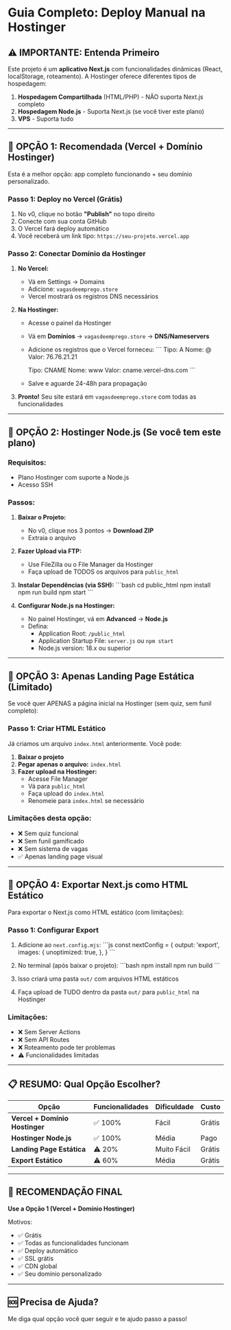 # Guia Completo: Deploy Manual na Hostinger

## ⚠️ IMPORTANTE: Entenda Primeiro

Este projeto é um **aplicativo Next.js** com funcionalidades dinâmicas (React, localStorage, roteamento). A Hostinger oferece diferentes tipos de hospedagem:

1. **Hospedagem Compartilhada** (HTML/PHP) - NÃO suporta Next.js completo
2. **Hospedagem Node.js** - Suporta Next.js (se você tiver este plano)
3. **VPS** - Suporta tudo

---

## 🎯 OPÇÃO 1: Recomendada (Vercel + Domínio Hostinger)

Esta é a melhor opção: app completo funcionando + seu domínio personalizado.

### Passo 1: Deploy no Vercel (Grátis)

1. No v0, clique no botão **"Publish"** no topo direito
2. Conecte com sua conta GitHub
3. O Vercel fará deploy automático
4. Você receberá um link tipo: `https://seu-projeto.vercel.app`

### Passo 2: Conectar Domínio da Hostinger

1. **No Vercel:**
   - Vá em Settings → Domains
   - Adicione: `vagasdeemprego.store`
   - Vercel mostrará os registros DNS necessários

2. **Na Hostinger:**
   - Acesse o painel da Hostinger
   - Vá em **Domínios** → `vagasdeemprego.store` → **DNS/Nameservers**
   - Adicione os registros que o Vercel forneceu:
     \`\`\`
     Tipo: A
     Nome: @
     Valor: 76.76.21.21
     
     Tipo: CNAME
     Nome: www
     Valor: cname.vercel-dns.com
     \`\`\`
   - Salve e aguarde 24-48h para propagação

3. **Pronto!** Seu site estará em `vagasdeemprego.store` com todas as funcionalidades

---

## 🎯 OPÇÃO 2: Hostinger Node.js (Se você tem este plano)

### Requisitos:
- Plano Hostinger com suporte a Node.js
- Acesso SSH

### Passos:

1. **Baixar o Projeto:**
   - No v0, clique nos 3 pontos → **Download ZIP**
   - Extraia o arquivo

2. **Fazer Upload via FTP:**
   - Use FileZilla ou o File Manager da Hostinger
   - Faça upload de TODOS os arquivos para `public_html`

3. **Instalar Dependências (via SSH):**
   \`\`\`bash
   cd public_html
   npm install
   npm run build
   npm start
   \`\`\`

4. **Configurar Node.js na Hostinger:**
   - No painel Hostinger, vá em **Advanced** → **Node.js**
   - Defina:
     - Application Root: `/public_html`
     - Application Startup File: `server.js` ou `npm start`
     - Node.js version: 18.x ou superior

---

## 🎯 OPÇÃO 3: Apenas Landing Page Estática (Limitado)

Se você quer APENAS a página inicial na Hostinger (sem quiz, sem funil completo):

### Passo 1: Criar HTML Estático

Já criamos um arquivo `index.html` anteriormente. Você pode:

1. **Baixar o projeto**
2. **Pegar apenas o arquivo:** `index.html`
3. **Fazer upload na Hostinger:**
   - Acesse File Manager
   - Vá para `public_html`
   - Faça upload do `index.html`
   - Renomeie para `index.html` se necessário

### Limitações desta opção:
- ❌ Sem quiz funcional
- ❌ Sem funil gamificado
- ❌ Sem sistema de vagas
- ✅ Apenas landing page visual

---

## 🎯 OPÇÃO 4: Exportar Next.js como HTML Estático

Para exportar o Next.js como HTML estático (com limitações):

### Passo 1: Configurar Export

1. Adicione ao `next.config.mjs`:
\`\`\`js
const nextConfig = {
  output: 'export',
  images: {
    unoptimized: true,
  },
}
\`\`\`

2. No terminal (após baixar o projeto):
\`\`\`bash
npm install
npm run build
\`\`\`

3. Isso criará uma pasta `out/` com arquivos HTML estáticos

4. Faça upload de TUDO dentro da pasta `out/` para `public_html` na Hostinger

### Limitações:
- ❌ Sem Server Actions
- ❌ Sem API Routes
- ❌ Roteamento pode ter problemas
- ⚠️ Funcionalidades limitadas

---

## 📋 RESUMO: Qual Opção Escolher?

| Opção | Funcionalidades | Dificuldade | Custo |
|-------|----------------|-------------|-------|
| **Vercel + Domínio Hostinger** | ✅ 100% | Fácil | Grátis |
| **Hostinger Node.js** | ✅ 100% | Média | Pago |
| **Landing Page Estática** | ⚠️ 20% | Muito Fácil | Grátis |
| **Export Estático** | ⚠️ 60% | Média | Grátis |

---

## 🎯 RECOMENDAÇÃO FINAL

**Use a Opção 1 (Vercel + Domínio Hostinger)**

Motivos:
- ✅ Grátis
- ✅ Todas as funcionalidades funcionam
- ✅ Deploy automático
- ✅ SSL grátis
- ✅ CDN global
- ✅ Seu domínio personalizado

---

## 🆘 Precisa de Ajuda?

Me diga qual opção você quer seguir e te ajudo passo a passo!
